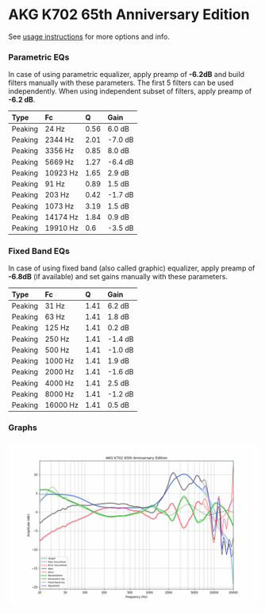 # AKG K702 65th Anniversary Edition
See [usage instructions](https://github.com/jaakkopasanen/AutoEq#usage) for more options and info.

### Parametric EQs
In case of using parametric equalizer, apply preamp of **-6.2dB** and build filters manually
with these parameters. The first 5 filters can be used independently.
When using independent subset of filters, apply preamp of **-6.2 dB**.

| Type    | Fc       |    Q | Gain    |
|:--------|:---------|:-----|:--------|
| Peaking | 24 Hz    | 0.56 | 6.0 dB  |
| Peaking | 2344 Hz  | 2.01 | -7.0 dB |
| Peaking | 3356 Hz  | 0.85 | 8.0 dB  |
| Peaking | 5669 Hz  | 1.27 | -6.4 dB |
| Peaking | 10923 Hz | 1.65 | 2.9 dB  |
| Peaking | 91 Hz    | 0.89 | 1.5 dB  |
| Peaking | 203 Hz   | 0.42 | -1.7 dB |
| Peaking | 1073 Hz  | 3.19 | 1.5 dB  |
| Peaking | 14174 Hz | 1.84 | 0.9 dB  |
| Peaking | 19910 Hz | 0.6  | -3.5 dB |

### Fixed Band EQs
In case of using fixed band (also called graphic) equalizer, apply preamp of **-6.8dB**
(if available) and set gains manually with these parameters.

| Type    | Fc       |    Q | Gain    |
|:--------|:---------|:-----|:--------|
| Peaking | 31 Hz    | 1.41 | 6.2 dB  |
| Peaking | 63 Hz    | 1.41 | 1.8 dB  |
| Peaking | 125 Hz   | 1.41 | 0.2 dB  |
| Peaking | 250 Hz   | 1.41 | -1.4 dB |
| Peaking | 500 Hz   | 1.41 | -1.0 dB |
| Peaking | 1000 Hz  | 1.41 | 1.9 dB  |
| Peaking | 2000 Hz  | 1.41 | -1.6 dB |
| Peaking | 4000 Hz  | 1.41 | 2.5 dB  |
| Peaking | 8000 Hz  | 1.41 | -1.2 dB |
| Peaking | 16000 Hz | 1.41 | 0.5 dB  |

### Graphs
![](./AKG%20K702%2065th%20Anniversary%20Edition.png)